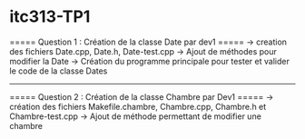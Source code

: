 # itc313-TP1
===== Question 1 : Création de la classe Date par dev1 =====
   -> creation des fichiers Date.cpp, Date.h, Date-test.cpp
   -> Ajout de méthodes pour modifier la Date
   -> Création du programme principale pour tester et valider le code de la classe Dates
_________________________________________________________________

===== Question 2 : Création de la classe Chambre par Dev1 =====
   -> création des fichiers Makefile.chambre, Chambre.cpp, Chambre.h et Chambre-test.cpp
   -> Ajout de méthode permettant de modifier une chambre
   